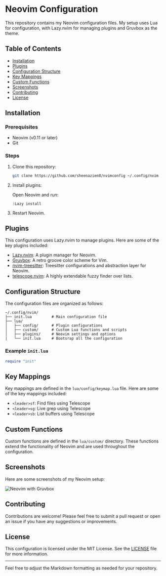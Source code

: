 # Neovim Configuration

This repository contains my Neovim configuration files. My setup uses Lua for configuration, with Lazy.nvim for managing plugins and Gruvbox as the theme.

## Table of Contents

- [Installation](#installation)
- [Plugins](#plugins)
- [Configuration Structure](#configuration-structure)
- [Key Mappings](#key-mappings)
- [Custom Functions](#custom-functions)
- [Screenshots](#screenshots)
- [Contributing](#contributing)
- [License](#license)

## Installation

### Prerequisites

- Neovim (v0.11 or later)
- Git

### Steps

1. Clone this repository:
   
   ```sh
   git clone https://github.com/sheenazien8/nvimconfig ~/.config/nvim
   ```

2. Install plugins:

   Open Neovim and run:

   ```vim
   :Lazy install
   ```

3. Restart Neovim.

## Plugins

This configuration uses Lazy.nvim to manage plugins. Here are some of the key plugins included:

- [Lazy.nvim](https://github.com/folke/lazy.nvim): A plugin manager for Neovim.
- [Gruvbox](https://github.com/ellisonleao/gruvbox.nvim): A retro groove color scheme for Vim.
- [nvim-treesitter](https://github.com/nvim-treesitter/nvim-treesitter): Treesitter configurations and abstraction layer for Neovim.
- [telescope.nvim](https://github.com/nvim-telescope/telescope.nvim): A highly extendable fuzzy finder over lists.

## Configuration Structure

The configuration files are organized as follows:

```
~/.config/nvim/
├── init.lua         # Main configuration file
├── lua/
│   ├── config/      # Plugin configurations
│   ├── custom/      # Custom Lua functions and scripts
│   ├── plugins/     # Neovim settings and options
|   └── init.lua     # Bootsrap all the configuration
```

### Example `init.lua`

```lua
require "init"
```

## Key Mappings

Key mappings are defined in the `lua/config/keymap.lua` file. Here are some of the key mappings included:

- `<leader>sf`: Find files using Telescope
- `<leader>sg`: Live grep using Telescope
- `<leader>sb`: List buffers using Telescope

## Custom Functions

Custom functions are defined in the `lua/custom/` directory. These functions extend the functionality of Neovim and are used throughout the configuration.

## Screenshots

Here are some screenshots of my Neovim setup:

![Neovim with Gruvbox](https://github.com/sheenazien8/nvimconfig/assets/37477023/9e858360-6e64-4cb2-ae28-9f57f62464c8)

## Contributing

Contributions are welcome! Please feel free to submit a pull request or open an issue if you have any suggestions or improvements.

## License

This configuration is licensed under the MIT License. See the [LICENSE](LICENSE) file for more information.

---

Feel free to adjust the Markdown formatting as needed for your repository.
